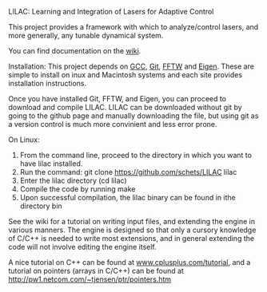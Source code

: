 LILAC: Learning and Integration of Lasers for Adaptive Control

This project provides a framework with which to analyze/control lasers, and more generally, any tunable dynamical system.

You can find documentation on the [wiki](github.com/schets/LILAC/wiki). 

Installation:
This project depends on [GCC](gcc.gnu.org), [Git](git-scm.com), [FFTW](www.fftw.org) and [Eigen](eigen.tuxfamily.org). These are simple to install on inux and Macintosh systems and each site provides installation instructions.

Once you have installed Git, FFTW, and Eigen, you can proceed to download and compile LILAC. LILAC can be downloaded without git by going to the github page and manually downloading the file, but using git as a version control is much more convinient and less error prone.

On Linux:

1. From the command line, proceed to the directory in which you want to have lilac installed.
2. Run the command: git clone https://github.com/schets/LILAC lilac
3. Enter the lilac directory (cd lilac)
4. Compile the code by running make
5. Upon successful compilation, the lilac binary can be found in ithe directory bin


See the wiki for a tutorial on writing input files, and extending the engine in various manners. The engine is designed so that only a cursory knowledge of C/C++ is needed to write most extensions, and in general extending the code will not involve editing the engine itself.

A nice tutorial on C++ can be found at www.cplusplus.com/tutorial, and a tutorial on pointers (arrays in C/C++) can be found at http://pw1.netcom.com/~tjensen/ptr/pointers.htm
